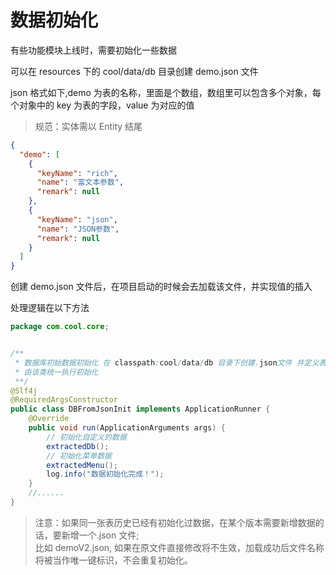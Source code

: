 # 数据初始化

有些功能模块上线时，需要初始化一些数据

可以在 resources 下的 cool/data/db 目录创建 demo.json 文件

json 格式如下,demo 为表的名称，里面是个数组，数组里可以包含多个对象，每个对象中的 key 为表的字段，value 为对应的值

> 规范：实体需以 Entity 结尾

```json
{
  "demo": [
    {
      "keyName": "rich",
      "name": "富文本参数",
      "remark": null
    },
    {
      "keyName": "json",
      "name": "JSON参数",
      "remark": null
    }
  ]
}
```

创建 demo.json 文件后，在项目启动的时候会去加载该文件，并实现值的插入

处理逻辑在以下方法

```java
package com.cool.core;


/**
 * 数据库初始数据初始化 在 classpath:cool/data/db 目录下创建.json文件 并定义表数据，
 * 由该类统一执行初始化
 **/
@Slf4j
@RequiredArgsConstructor
public class DBFromJsonInit implements ApplicationRunner {
    @Override
    public void run(ApplicationArguments args) {
        // 初始化自定义的数据
        extractedDb();
        // 初始化菜单数据
        extractedMenu();
        log.info("数据初始化完成！");
    }
    //......
}

```

> 注意：如果同一张表历史已经有初始化过数据，在某个版本需要新增数据的话，要新增一个.json 文件;  
> 比如 demoV2.json, 如果在原文件直接修改将不生效，加载成功后文件名称将被当作唯一键标识，不会重复初始化。

